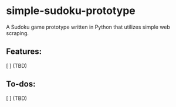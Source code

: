 # simple-sudoku-prototype
A Sudoku game prototype written in Python that utilizes simple web scraping.

## Features:
[ ] \(TBD)

## To-dos:
[ ] \(TBD)
